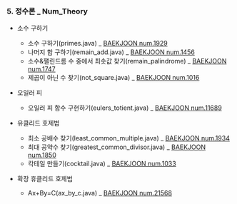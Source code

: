 ### 5. 정수론 _ Num_Theory
+ 소수 구하기
    + 소수 구하기(primes.java) _ [BAEKJOON num.1929](https://www.acmicpc.net/problem/1929)
    + 나머지 합 구하기(remain_add.java) _ [BAEKJOON num.1456](https://www.acmicpc.net/problem/1456)
    + 소수&팰린드롬 수 중에서 최솟값 찾기(remain_palindrome) _ [BAEKJOON num.1747](https://www.acmicpc.net/problem/1747)
    + 제곱이 아닌 수 찾기(not_square.java) _ [BAEKJOON num.1016](https://www.acmicpc.net/problem/1016)

+ 오일러 피
    + 오일러 피 함수 구현하기(eulers_totient.java) _ [BAEKJOON num.11689](https://www.acmicpc.net/problem/11689)

+ 유클리드 호제법
    + 최소 공배수 찾기(least_common_multiple.java) _ [BAEKJOON num.1934](https://www.acmicpc.net/problem/1934)
    + 최대 공약수 찾기(greatest_common_divisor.java) _ [BAEKJOON num.1850](https://www.acmicpc.net/problem/1850)
    + 칵테일 만들기(cocktail.java) _ [BAEKJOON num.1033](https://www.acmicpc.net/problem/1033)

+ 확장 휴클리드 호제법
    + Ax+By=C(ax_by_c.java) _ [BAEKJOON num.21568](https://www.acmicpc.net/problem/21568)
